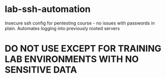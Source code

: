 # lab-ssh-automation
Insecure ssh config for pentesting course - no issues with passwords in plain. Automates logging into previously rooted servers


# DO NOT USE EXCEPT FOR TRAINING LAB ENVIRONMENTS WITH NO SENSITIVE DATA
